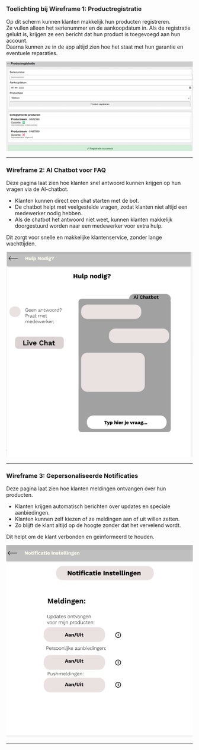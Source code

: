 ### Toelichting bij Wireframe 1: Productregistratie

Op dit scherm kunnen klanten makkelijk hun producten registreren.  
Ze vullen alleen het serienummer en de aankoopdatum in.
Als de registratie gelukt is, krijgen ze een bericht dat hun product is toegevoegd aan hun account.  
Daarna kunnen ze in de app altijd zien hoe het staat met hun garantie en eventuele reparaties.  

![Productregristratie](Wireframe_Productregistratie.png)



___
### Wireframe 2: AI Chatbot voor FAQ

Deze pagina laat zien hoe klanten snel antwoord kunnen krijgen op hun vragen via de AI-chatbot. 

- Klanten kunnen direct een chat starten met de bot.
- De chatbot helpt met veelgestelde vragen, zodat klanten niet altijd een medewerker nodig hebben.
- Als de chatbot het antwoord niet weet, kunnen klanten makkelijk doorgestuurd worden naar een medewerker voor extra hulp.

Dit zorgt voor snelle en makkelijke klantenservice, zonder lange wachttijden.

![Aichatbot](hulpnodig.png)

___
### Wireframe 3: Gepersonaliseerde Notificaties

Deze pagina laat zien hoe klanten meldingen ontvangen over hun producten.

- Klanten krijgen automatisch berichten over updates en speciale aanbiedingen.
- Klanten kunnen zelf kiezen of ze meldingen aan of uit willen zetten.
- Zo blijft de klant altijd op de hoogte zonder dat het vervelend wordt.

Dit helpt om de klant verbonden en geïnformeerd te houden.

![Instellingen](Notificatieinstellingen.png)
___

